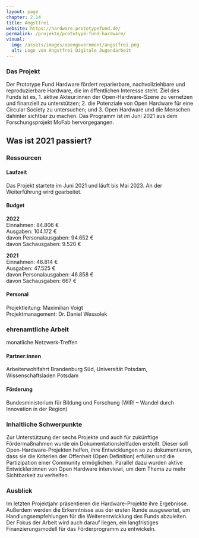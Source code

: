 ```yaml
---
layout: page
chapter: 2.14
title: Angstfrei
website: https://hardware.prototypefund.de/
permalink: /projekte/prototype-fund-hardware/
visual:
  img: /assets/images/opengovernment/angstfrei.png
  alt: Logo von Angstfrei Digitale Jugendarbeit
---
```


### Das Projekt
Der Prototype Fund Hardware fördert reparierbare, nachvollziehbare und reproduzierbare Hardware, die im öffentlichen Interesse steht. Ziel des Funds ist es, 1. aktive Akteur:innen der Open-Hardware-Szene zu vernetzen und finanziell zu unterstützen; 2. die Potenziale von Open Hardware für eine Circular Society zu untersuchen; und 3. Open Hardware und die Menschen dahinter sichtbar zu machen. Das Programm ist im Juni 2021 aus dem Forschungsprojekt MoFab hervorgegangen.

## Was ist 2021 passiert? 

### Ressourcen

#### Laufzeit
Das Projekt startete im Juni 2021 und läuft bis Mai 2023. An der Weiterführung wird gearbeitet.

#### Budget

**2022**<br>
Einnahmen: 84.806 €<br>
Ausgaben: 104.172 €<br>
davon Personalausgaben: 94.652 €<br>
davon Sachausgaben: 9.520 €

**2021**<br>
Einnahmen: 46.814 €<br>
Ausgaben: 47.525 €<br>
davon Personalausgaben: 46.858 € <br>
davon Sachausgaben: 667 €

#### Personal
Projektleitung: Maximilian Voigt <br>
Projektmanagement: Dr. Daniel Wessolek

### ehrenamtliche Arbeit
monatliche Netzwerk-Treffen

#### Partner:innen
Arbeiterwohlfahrt Brandenburg Süd, Universität Potsdam, Wissenschaftsladen Potsdam

#### Förderung
Bundesministerium für Bildung und Forschung (WIR! – Wandel durch Innovation in der Region)

### Inhaltliche Schwerpunkte

Zur Unterstützung der sechs Projekte und auch für zukünftige Fördermaßnahmen wurde ein Dokumentationsleitfaden erstellt. Dieser soll Open-Hardware-Projekten helfen, ihre Entwicklungen so zu dokumentieren, dass sie die Kriterien der Offenheit (Open Definition) erfüllen und die Partizipation einer Community ermöglichen. Parallel dazu wurden aktive Entwickler:innen von Open Hardware interviewt, um dem Thema zu mehr Sichtbarkeit zu verhelfen.  

### Ausblick

Im letzten Projektjahr präsentieren die Hardware-Projekte ihre Ergebnisse. Außerdem werden die Erkenntnisse aus der ersten Runde ausgewertet, um Handlungsempfehlungen für die Weiterentwicklung des Funds abzuleiten. Der Fokus der Arbeit wird auch darauf liegen, ein langfristiges Finanzierungsmodell für das Förderprogramm zu entwickeln.
